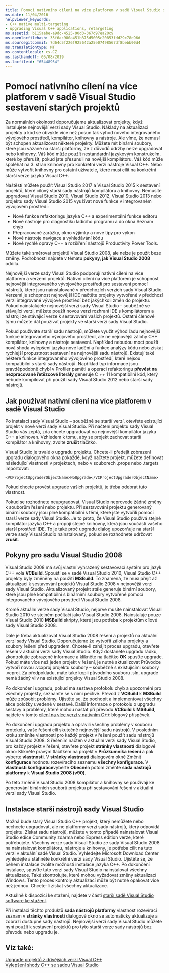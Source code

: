 ```yaml
---
title: Pomocí nativního cílení na více platforem v sadě Visual Studio sestavení starých projektů
ms.date: 11/04/2016
helpviewer_keywords:
- C++ native multi-targeting
- upgrading Visual C++ applications, retargeting
ms.assetid: b115aabe-a9dc-4525-90d3-367d97ea20c9
ms.openlocfilehash: 35f6ac980a451b375d5005c20853fdd29c78d96d
ms.sourcegitcommit: 7d64c5f226f925642a25e07498567df8bebb00d4
ms.translationtype: MT
ms.contentlocale: cs-CZ
ms.lasthandoff: 05/08/2019
ms.locfileid: "65448954"
---
```

# <a name="use-native-multi-targeting-in-visual-studio-to-build-old-projects"></a>Pomocí nativního cílení na více platforem v sadě Visual Studio sestavení starých projektů

Za normálních okolností doporučujeme aktualizovat projekty, když instalujete nejnovější verzi sady Visual Studio. Náklady na aktualizaci projekty a kód se obvykle více než posun tak výhod nového integrovaného vývojového prostředí, kompilátor, knihovny a nástroje. Ale víme, že nemusí být schopen aktualizovat některé projekty. Můžete mít binární soubory, které jsou vázané na starší platformy, že z důvodů údržby nelze upgradovat nebo knihovny. Váš kód může použít nestandardní jazykovým konstrukcím, které by přerušit, pokud jste přesunuli na novější kompilátoru. Váš kód může spoléhat na 3. stran knihovny pro konkrétní verzi nástroje Visual C++. Nebo může vytvořit knihovny pro ostatní uživatele, které musí cílit na konkrétní starší verze jazyka Visual C++.

Naštěstí můžete použít Visual Studio 2017 a Visual Studio 2015 k sestavení projektů, které cílový starší sady nástrojů kompilátoru a knihovny. Nemusíte upgradovat Visual Studio 2010, Visual Studio 2012, Visual Studio 2013 nebo projektu sady Visual Studio 2015 využívat nové funkce v integrovaném vývojovém prostředí:

  - Nové funkce refaktoringu jazyka C++ a experimentální funkce editoru
  - Nové nástroje pro diagnostiku ladicího programu a do okna Seznam chyb
  - Přepracované zarážky, okno výjimky a nové tipy pro výkon
  - Nové nástroje navigace a vyhledávání kódu
  - Nové rychlé opravy C++ a rozšíření nástrojů Productivity Power Tools.

Můžete také směrovat projektů Visual Studio 2008, ale nelze je použít beze změny. Podrobnosti najdete v tématu **pokyny, jak Visual Studio 2008** oddílu.

Nejnovější verze sady Visual Studio podporují nativní cílení na více platforem a verzemi projektů. Nativní cílení na více platforem je schopnost nejnovější integrovaného vývojového prostředí pro sestavení pomocí nástrojů, které jsou nainstalované v předchozích verzích sady Visual Studio. Verzemi je schopnost nejnovější IDE načtěte projekty vytvořené v předchozí verzi integrované vývojové prostředí bez jakýchkoli změn do projektu. Pokud nainstalujete nejnovější verzi sady Visual Studio – souběžně se stávající verzi, můžete použít novou verzi rozhraní IDE s kompilátorem a nástroji ze stávající verze k sestavování vašich projektů. Ostatní členové týmu můžete dál používat projekty ve starší verzi sady Visual Studio.

Pokud používáte starší sadu nástrojů, můžete využít výhod řadu nejnovější funkce integrovaného vývojového prostředí, ale ne nejnovější zálohy C++ kompilátor, knihovny a nástroje sestavení. Například nebudou moct použít nová shoda vylepšení jazyka nové ladění a funkce analýzy kódu nebo získat rychlejší propustnost sestavení na nejnovější sadu nástrojů. Existují také některé funkce integrovaného vývojového prostředí, které nejsou kompatibilní s starší sady nástrojů. Například typ informace jsou pravděpodobně chybí v Profiler paměti a operaci refaktoringu **převést na nezpracované řetězcové literály** generuje C ++ 11 kompatibilní kód, který nebude kompilovat při použití sady Visual Studio 2012 nebo starší sady nástrojů.

## <a name="how-to-use-native-multi-targeting-in-visual-studio"></a>Jak používat nativní cílení na více platforem v sadě Visual Studio

Po instalaci sady Visual Studio – souběžně se starší verzí, otevřete existující projekt v nové verzi sady Visual Studio. Při načtení projektu sady Visual Studio vás zeptá, zda chcete upgradovat na nejnovější kompilátor jazyka C++ a knihoven. Vzhledem k tomu, aby se projekt zachovat starší kompilátor a knihovny, zvolte **zrušit** tlačítko.

Visual Studio je trvalé o upgradu projektu. Chcete-li předejít zobrazení upgradu dialogového okna pokaždé, když načtete projekt, můžete definovat následující vlastnosti v projektech, nebo v souborech .props nebo .targets importovat:

`<VCProjectUpgraderObjectName>NoUpgrade</VCProjectUpgraderObjectName>`

Pokud chcete provést upgrade vašich projektů, je třeba odebrat tuto vlastnost.

Pokud se rozhodnete neupgradovat, Visual Studio neprovede žádné změny k souborům řešení nebo projektu. Při sestavování projektu generovaný binární soubory jsou plně kompatibilní s těmi, které jste vytvořili pomocí starší verze sady Visual Studio. Je to proto, že Visual Studio používá stejné kompilátor jazyka C++ a propojí stejné knihovny, která jsou součástí vašeho starší prostředí IDE. To je také proč upgradu dialog upozorňuje na starší verze sady Visual Studio nainstalovaný, pokud se rozhodnete udržovat **zrušit**.

## <a name="instructions-for-visual-studio-2008"></a>Pokyny pro sadu Visual Studio 2008

Visual Studio 2008 má svůj vlastní vyhrazený sestavovací systém pro jazyk C++ volá **VCBuild**. Spouští se v sadě Visual Studio 2010, Visual Studio C++ projekty byly změněny na použití **MSBuild**. To znamená, že musí přejít až aktualizaci k sestavování projektů Visual Studio 2008 v nejnovější verzi sady Visual Studio. Aktualizovaný projekt stále generuje binární soubory, které jsou plně kompatibilní s binárními soubory vytvořené pomocí integrovaného vývojového prostředí Visual Studio 2008.

Kromě aktuální verze sady Visual Studio, nejprve musíte nainstalovat Visual Studio 2010 ve stejném počítači jako Visual Studio 2008. Nainstaluje pouze Visual Studio 2010 **MSBuild** skripty, které jsou potřeba k projektům cílové sady Visual Studio 2008.

Dále je třeba aktualizovat Visual Studio 2008 řešení a projektů na aktuální verzi sady Visual Studio. Doporučujeme že vytvořit zálohu projekty a soubory řešení před upgradem. Chcete-li zahájit proces upgradu, otevřete řešení v aktuální verzi sady Visual Studio. Když dostanete upgradu řádku, zkontrolujte zobrazené informace a klikněte na tlačítko **OK** spusťte upgrade. Pokud máte více než jeden projekt v řešení, je nutné aktualizovat Průvodce vytvoří novou .vcxproj projektu soubory – souběžně s existujícími soubory .vcproj. Za předpokladu, máte také kopii původního souboru .sln, upgrade nemá žádný vliv na existující projekty Visual Studio 2008.

Po dokončení upgradu, pokud má sestava protokolu chyb a upozornění pro všechny projekty, seznamte se s nimi pečlivě. Převod z **VCBuild** k **MSBuild** může způsobit problémy. Ujistěte se, že pochopit a implementovat všechny akce položky uvedené v sestavě. Další informace o protokolu o upgradu sestavy a problémy, které mohou nastat při převodu **VCBuild** k **MSBuild**, najdete v tomto [cílení na více verzí v nativním C++](https://blogs.msdn.microsoft.com/vcblog/2009/12/08/c-native-multi-targeting/) blogový příspěvek.

Po dokončení upgradu projektu a opravili všechny problémy v souboru protokolu, vaše řešení cílí skutečně nejnovější sadu nástrojů. V posledním kroku změníte vlastnosti pro každý projekt v řešení použít sadu nástrojů Visual Studio 2008. S řešením načten v aktuální verzi sady Visual Studio, pro každý projekt v řešení, otevřete projekt **stránky vlastností** dialogové okno: Klikněte pravým tlačítkem na projekt v **Průzkumníka řešení** a pak vyberte **vlastnosti**. V **stránky vlastností** dialogovém okně Změnit **konfigurace** hodnotu rozevíracího seznamu **všechny konfigurace**. V **vlastnosti konfigurace**vyberte **Obecné**a potom změňte **sada nástrojů platformy** k **Visual Studio 2008 (v90)**.

Po této změně Visual Studio 2008 kompilátor a knihovny se používají ke generování binárních souborů projektu při sestavování řešení v aktuální verzi sady Visual Studio.

## <a name="install-an-older-visual-studio-toolset"></a>Instalace starší nástrojů sady Visual Studio

Možná bude starý Visual Studio C++ projekt, který nemůžete nebo nechcete upgradovat, ale ne platformy verzi sady nástrojů, který odpovídá projektu. Získat sadu nástrojů, můžete v tomto případě nainstalovat Visual Studio edice Community zdarma nebo Express edition verze, které potřebujete. Všechny verze sady Visual Studio ze sady Visual Studio 2008 na nainstalovat kompilátoru, nástroje a knihovny, je potřeba cílit na tuto verzi v aktuální sadě Visual Studio. Vyhledejte Microsoft Download Center vyhledejte a stáhněte konkrétní verzi sady Visual Studio. Ujistěte se, že během instalace zvolíte možnosti instalace jazyka C++. Po dokončení instalace, spusťte tuto verzi sady Visual Studio nainstalovat všechny aktualizace. Také zkontrolujte, které mohou vyžadovat změny aktualizací Windows. Tento proces kontroly aktualizací může být nutné opakovat více než jednou. Chcete-li získat všechny aktualizace.

Aktuálně k dispozici ke stažení, najdete v části [starší sadě Visual Studio software ke stažení](https://visualstudio.microsoft.com/vs/older-downloads/).

Při instalaci těchto produktů **sada nástrojů platformy** vlastnost rozevírací seznam v **stránky vlastností** dialogové okno se automaticky aktualizuje a zobrazí dostupné sady nástrojů. Nejnovější verzi sady Visual Studio můžete nyní použít k sestavení projektů pro tyto starší verze sady nástrojů bez převodu nebo upgradu je.

## <a name="see-also"></a>Viz také:

[Upgrade projektů z dřívějších verzí Visual C++](upgrading-projects-from-earlier-versions-of-visual-cpp.md)<br/>
[Vylepšení shody C++ se sadou Visual Studio](../overview/cpp-conformance-improvements.md)
